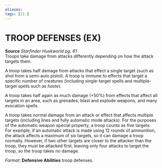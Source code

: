 ```yaml
---
aliases: 
tags: [21:]
---
```

# TROOP DEFENSES (EX)

**Source** _Starfinder Huskworld pg. 61_  
Troops take damage from attacks differently depending on how the attack targets them.

A troop takes half damage from attacks that effect a single target (such as shot from a semi-auto pistol). A troop is immune to effects that target a specific number of creatures (including single-target spells and multiple-target spells such as _haste_).

A troop takes half again as much damage (+50%) from effects that affect all targets in an area, such as grenades, blast and explode weapons, and many evocation spells.

A troop takes normal damage from an attack or effect that affects multiple targets (including lines and fully automatic mode attacks). For the purposes of the automatic weapon special property, a troop counts as five targets. For example, if an automatic attack is made using 12 rounds of ammunition, the attack affects a maximum of six targets, so it can damage a troop normally. However, if two other targets are closer to the attacker than the troop, they must be attacked first, leaving only four attacks to target the troop, so the troop takes no damage.

_Format_: **Defensive Abilities** troop defenses.
